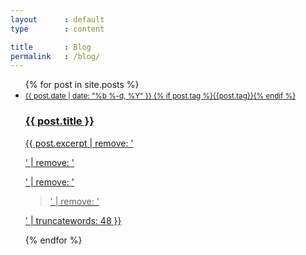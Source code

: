 ```yaml
---
layout      : default
type        : content

title       : Blog
permalink   : /blog/
---
```


<ul class='blog'>
  {% for post in site.posts %}
    <li>
      <a href="{{ post.url | prepend: site.baseurl }}">
        <small>
          {{ post.date | date: "%b %-d, %Y" }}
          {% if post.tag %}<span class='tag'><label>{{post.tag}}</label></span>{% endif %}
        </small>
        <h3>{{ post.title }}</h3>
        <p>{{ post.excerpt | remove: '<p>' | remove: '</p>' | remove: '<blockquote>' | remove: '</blockquote>' | truncatewords: 48 }}</p>
      </a>
    </li>
  {% endfor %}
</ul>
